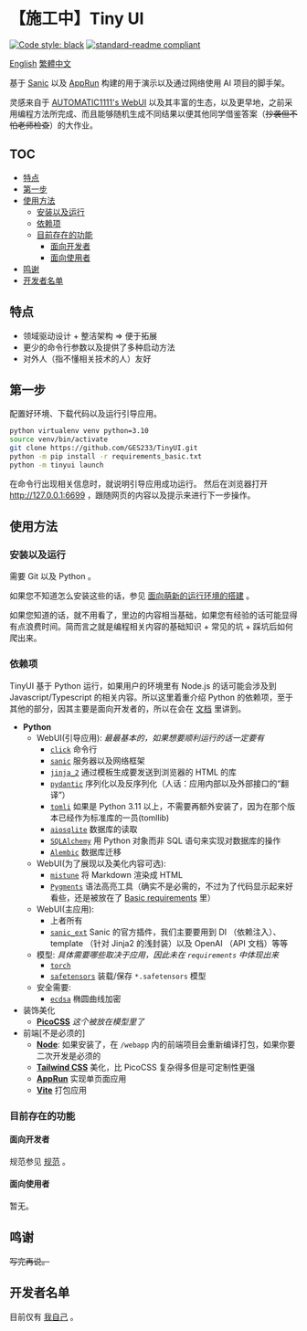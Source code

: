 # 【施工中】Tiny UI

[![Code style: black](https://img.shields.io/badge/code%20style-black-000000.svg?style=flat-square)](https://github.com/psf/black) [![standard-readme compliant](https://img.shields.io/badge/readme%20style-standard-brightgreen.svg?style=flat-square)](https://github.com/RichardLitt/standard-readme)

[English](/README.md) [繁體中文](/README.cmn-Hant.md)

基于 [Sanic](https://github.com/sanic-org/sanic) 以及 [AppRun](https://apprun.js.org) 构建的用于演示以及通过网络使用 AI 项目的脚手架。

灵感来自于 [AUTOMATIC1111's WebUI](https://github.com/AUTOMATIC1111/stable-diffusion-webui)  以及其丰富的生态，以及更早地，之前采用编程方法所完成、而且能够随机生成不同结果以便其他同学借鉴答案（~~抄袭但不怕老师检查~~）的大作业。

## TOC

- [特点](#特点)
- [第一步](#第一步)
- [使用方法](#使用方法)
  - [安装以及运行](#安装以及运行)
  - [依赖项](#依赖项)
  - [目前存在的功能](#目前存在的功能)
    - [面向开发者](#面向开发者)
    - [面向使用者](#面向使用者)
- [鸣谢](#鸣谢)
- [开发者名单](#开发者名单)

## 特点

- 领域驱动设计 + 整洁架构 => 便于拓展
- 更少的命令行参数以及提供了多种启动方法
- 对外人（指不懂相关技术的人）友好

## 第一步

配置好环境、下载代码以及运行引导应用。

```bash
python virtualenv venv python=3.10
source venv/bin/activate
git clone https://github.com/GES233/TinyUI.git
python -m pip install -r requirements_basic.txt
python -m tinyui launch
```

在命令行出现相关信息时，就说明引导应用成功运行。
然后在浏览器打开 http://127.0.0.1:6699 ，跟随网页的内容以及提示来进行下一步操作。

## 使用方法

### 安装以及运行

需要 Git 以及 Python 。

如果您不知道怎么安装这些的话，参见 [面向萌新的运行环境的搭建](/docs/guide/newbie.cmn-Hans.md#安装前) 。

如果您知道的话，就不用看了，里边的内容相当基础，如果您有经验的话可能显得有点浪费时间。简而言之就是编程相关内容的基础知识 + 常见的坑 + 踩坑后如何爬出来。

### 依赖项

TinyUI 基于 Python 运行，如果用户的环境里有 Node.js 的话可能会涉及到 Javascript/Typescript 的相关内容。所以这里着重介绍 Python 的依赖项，至于其他的部分，因其主要是面向开发者的，所以在会在 [文档](/docs) 里讲到。

- **Python**
  - WebUI(引导应用):  *最最基本的，如果想要顺利运行的话一定要有*
    - [`click`](https://palletsprojects.com/p/click/) 命令行
    - [`sanic`](https://sanic.dev/) 服务器以及网络框架
    - [`jinja_2`](https://palletsprojects.com/p/jinja/) 通过模板生成要发送到浏览器的 HTML 的库
    - [`pydantic`](https://pydantic.dev/) 序列化以及反序列化（人话：应用内部以及外部接口的“翻译”）
    - [`tomli`](https://github.com/hukkin/tomli) 如果是 Python 3.11 以上，不需要再额外安装了，因为在那个版本已经作为标准库的一员(tomllib)
    - [`aiosqlite`](https://aiosqlite.omnilib.dev) 数据库的读取
    - [`SQLAlchemy`](https://www.sqlalchemy.org) 用 Python 对象而非 SQL 语句来实现对数据库的操作
    - [`Alembic`](https://alembic.sqlalchemy.org/) 数据库迁移
  - WebUI(为了展现以及美化内容可选):
    - [`mistune`](https://mistune.lepture.com/) 将 Markdown 渲染成 HTML
    - [`Pygments`](https://https://pygments.org/) 语法高亮工具（确实不是必需的，不过为了代码显示起来好看些，还是被放在了 [Basic requirements](/requirements_basic.txt) 里）
  - WebUI(主应用):
    - 上者所有
    - [`sanic_ext`](https://sanic.dev/en/plugins/sanic-ext/getting-started.html) Sanic 的官方插件，我们主要要用到 DI （依赖注入）、 template （针对 Jinja2 的浅封装）以及 OpenAI （API 文档）等等
  - 模型: _具体需要哪些取决于应用，因此未在 `requirements` 中体现出来_
    - [`torch`](https://pytorch.org)
    - [`safetensors`](https://github.com/huggingface/safetensors) 装载/保存 `*.safetensors` 模型
  - 安全需要:
    - [`ecdsa`](https://github.com/tlsfuzzer/python-ecdsa) 椭圆曲线加密
- 装饰美化
  - [**PicoCSS**](https://picocss.com) *这个被放在模型里了*
- 前端[不是必须的]
  - [**Node**](https://nodejs.org): 如果安装了，在 `/webapp` 内的前端项目会重新编译打包，如果你要二次开发是必须的
  - [**Tailwind CSS**](https://tailwindcss.com) 美化，比 PicoCSS 复杂得多但是可定制性更强
  - [**AppRun**](https://apprun.js.org) 实现单页面应用
  - [**Vite**](https://vitejs.dev/) 打包应用

### 目前存在的功能

#### 面向开发者

规范参见 [规范](/spec.cmn-Hans.md) 。

#### 面向使用者

暂无。

## 鸣谢

~~写完再说。~~

## 开发者名单

目前仅有 [我自己](https://github.com/GES233) 。
